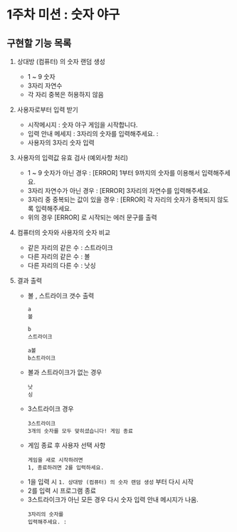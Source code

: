 # 1주차 미션 : 숫자 야구 
## 구현할 기능 목록

1. 상대방 (컴퓨터) 의 숫자 랜덤 생성
   * 1 ~ 9 숫자
   * 3자리 자연수
   * 각 자리 중복은 허용하지 않음

  
2. 사용자로부터 입력 받기
   * 시작메시지 :
       숫자 야구 게임을 시작합니다.
   * 입력 안내 메세지 :
       3자리의 숫자를 입력해주세요. : 
   * 사용자의 3자리 숫자 입력


4. 사용자의 입력값 유효 검사 (예외사항 처리)
   * 1 ~ 9 숫자가 아닌 경우  : [ERROR] 1부터 9까지의 숫자를 이용해서 입력해주세요.
   * 3자리 자연수가 아닌 경우  : [ERROR] 3자리의 자연수를 입력해주세요.
   * 3자리 중 중복되는 값이 있을 경우 : [ERROR] 각 자리의 숫자가 중복되지 않도록 입력해주세요. 
   * 위의 경우 [ERROR] 로 시작되는 에러 문구를 출력


5. 컴퓨터의 숫자와 사용자의 숫자 비교
   * 같은 자리의 같은 수 : 스트라이크
   * 다른 자리의 같은 수 : 볼
   * 다른 자리의 다른 수 : 낫싱
  
6. 결과 출력
   * 볼 , 스트라이크 갯수 출력
       ```  
     a
     볼
       ```
       ```
     b
     스트라이크
       ```
       ```
     a볼
       b스트라이크
       ``` 
   * 볼과 스트라이크가 없는 경우
       ```
     낫
     싱
       ```
   * 3스트라이크 경우
       ```
       3스트라이크
       3개의 숫자를 모두 맞히셨습니다! 게임 종료
       ```
   * 게임 종료 후 사용자 선택 사항
       ```
     게임을 새로 시작하려면
       1, 종료하려면 2를 입력하세요.
       ```
   * 1을 입력 시 `1. 상대방 (컴퓨터) 의 숫자 랜덤 생성` 부터 다시 시작
   * 2를 입력 시 프로그램 종료
   * 3스트라이크가 아닌 모든 경우 다시 숫자 입력 안내 메시지가 나옴.
       ```
     3자리의 숫자를
       입력해주세요. :
       ```


